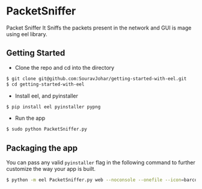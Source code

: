 # PacketSniffer
Packet Sniffer
It Sniffs the packets present in the network and GUI is mage using eel library.

## Getting Started
- Clone the repo and cd into the directory
```sh
$ git clone git@github.com:SouravJohar/getting-started-with-eel.git
$ cd getting-started-with-eel
```

- Install eel, and pyinstaller

```sh
$ pip install eel pyinstaller pypng
```

- Run the app

```sh
$ sudo python PacketSniffer.py
```

## Packaging the app
You can pass any valid `pyinstaller` flag in the following command to further customize the way your app is built.
```sh
$ python -m eel PacketSniffer.py web --noconsole --onefile --icon=barcode.icns
```
